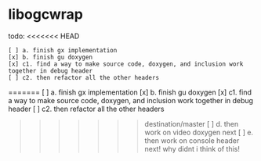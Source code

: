 # libogcwrap

todo:
<<<<<<< HEAD

	[ ] a. finish gx implementation
	[x] b. finish gu doxygen
	[x] c1. find a way to make source code, doxygen, and inclusion work together in debug header
	[ ] c2. then refactor all the other headers
=======
	[ ] a. finish gx implementation
	[x] b. finish gu doxygen
	[x] c1. find a way to make source code, doxygen, and inclusion work together in debug header
	[ ] c2. then refactor all the other headers

>>>>>>> destination/master
	[ ] d. then work on video doxygen next
	[ ] e. then work on console header next! why didnt i think of this!